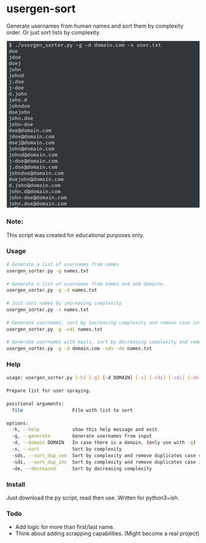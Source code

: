 # usergen-sort
Generate usernames from human names and sort them by complexity order. Or just sort lists by complexity.

![alt text](image.png)

### Note:
This script was created for educational purposes only. 

### Usage
```bash
# Generate a list of usernames from names
usergen_sorter.py -g names.txt

# Generate a list of usernames from names and add domains.
usergen_sorter.py -g -d names.txt

# Just sort names by increasing complexity
usergen_sorter.py -s names.txt 

# Generate usernames, sort by increasing complexity and remove case insensitive duplicates
usergen_sorter.py -g -sdi names.txt

# Generate usernames with mails, sort by decreasing complexity and remove case sensitive duplicates.
usergen_sorter.py -g -d domain.com -sds -de names.txt
```

### Help
```bash
usage: usergen_sorter.py [-h] [-g] [-d DOMAIN] [-s] [-sds] [-sdi] [-de] [file]

Prepare list for user spraying.

positional arguments:
  file                  File with list to sort

options:
  -h, --help            show this help message and exit
  -g, --generate        Generate usernames from input
  -d, --domain DOMAIN   In case there is a domain. (only use with -g)
  -s, --sort            Sort by complexity
  -sds, --sort_dup_sen  Sort by complexity and remove duplicates case sensitive ('This != this')
  -sdi, --sort_dup_ins  Sort by complexity and remove duplicates case insensitive ('This == this')
  -de, --decreased      Sort by decreasing complexity
```

### Install
Just download the py script, read then use. 
Written for python3~ish. 


### Todo
- Add logic for more than first/last name.
- Think about adding scrapping capabilities. (Might become a real project)


